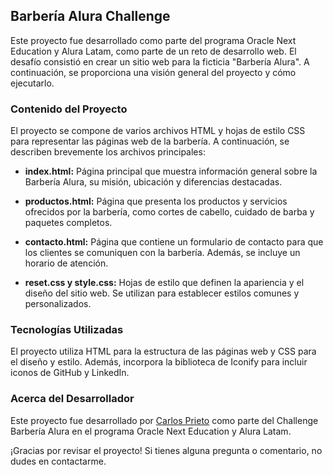 ## Barbería Alura Challenge

Este proyecto fue desarrollado como parte del programa Oracle Next Education y Alura Latam, como parte de un reto de desarrollo web. El desafío consistió en crear un sitio web para la ficticia "Barbería Alura". A continuación, se proporciona una visión general del proyecto y cómo ejecutarlo.

### Contenido del Proyecto

El proyecto se compone de varios archivos HTML y hojas de estilo CSS para representar las páginas web de la barbería. A continuación, se describen brevemente los archivos principales:

- **index.html:** Página principal que muestra información general sobre la Barbería Alura, su misión, ubicación y diferencias destacadas.
  
- **productos.html:** Página que presenta los productos y servicios ofrecidos por la barbería, como cortes de cabello, cuidado de barba y paquetes completos.

- **contacto.html:** Página que contiene un formulario de contacto para que los clientes se comuniquen con la barbería. Además, se incluye un horario de atención.

- **reset.css y style.css:** Hojas de estilo que definen la apariencia y el diseño del sitio web. Se utilizan para establecer estilos comunes y personalizados.

### Tecnologías Utilizadas

El proyecto utiliza HTML para la estructura de las páginas web y CSS para el diseño y estilo. Además, incorpora la biblioteca de Iconify para incluir iconos de GitHub y LinkedIn.


### Acerca del Desarrollador

Este proyecto fue desarrollado por [Carlos Prieto](https://github.com/cpcarlosprieto) como parte del Challenge Barbería Alura en el programa Oracle Next Education y Alura Latam.

¡Gracias por revisar el proyecto! Si tienes alguna pregunta o comentario, no dudes en contactarme.
